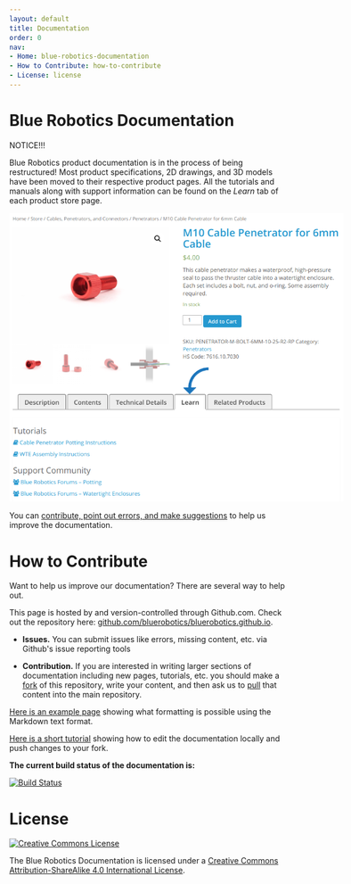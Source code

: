 ```yaml
---
layout: default
title: Documentation
order: 0
nav:
- Home: blue-robotics-documentation
- How to Contribute: how-to-contribute
- License: license
---
```


# Blue Robotics Documentation

<i class="fa fa-exclamation-triangle"></i>NOTICE!!!<i class="fa fa-exclamation-triangle"></i>

Blue Robotics product documentation is in the process of being restructured! Most product specifications, 2D drawings, and 3D models have been moved to their respective product pages.
All the tutorials and manuals along with support information can be found on the <em>Learn</em> tab of each product store page.

<img src="ss.png" class="img-responsive" style="max-width:600px"  />

You can [contribute, point out errors, and make suggestions](#how-to-contribute) to help us improve the documentation.

# How to Contribute

Want to help us improve our documentation? There are several way to help out.

This page is hosted by and version-controlled through Github.com. Check out the repository here: [github.com/bluerobotics/bluerobotics.github.io](http://github.com/bluerobotics/bluerobotics.github.io).

* **Issues.** You can submit issues like errors, missing content, etc. via Github's issue reporting tools

* **Contribution.** If you are interested in writing larger sections of documentation including new pages, tutorials, etc. you should make a [fork](https://github.com/bluerobotics/bluerobotics.github.io) of this repository, write your content, and then ask us to [pull](https://github.com/bluerobotics/bluerobotics.github.io/pulls) that content into the main repository.

[Here is an example page](/example/) showing what formatting is possible using the Markdown text format.

[Here is a short tutorial](/jekyll-tutorial/) showing how to edit the documentation locally and push changes to your fork.

**The current build status of the documentation is:**

[![Build Status](https://travis-ci.org/bluerobotics/bluerobotics.github.io.svg?branch=master)](https://travis-ci.org/bluerobotics/bluerobotics.github.io)

# License

[<img alt="Creative Commons License" style="border-width:0" src="https://i.creativecommons.org/l/by-sa/4.0/88x31.png" />](http://creativecommons.org/licenses/by-sa/4.0/)

The Blue Robotics Documentation is licensed under a [Creative Commons Attribution-ShareAlike 4.0 International License](http://creativecommons.org/licenses/by-sa/4.0/).
